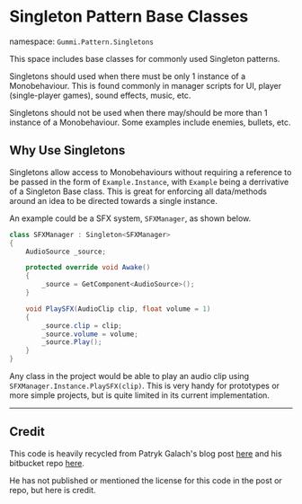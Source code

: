 # Singleton Pattern Base Classes

namespace: `Gummi.Pattern.Singletons`

This space includes base classes for commonly used Singleton patterns.

Singletons should used when there must be only 1 instance of a Monobehaviour. This is found commonly in manager scripts for UI, player (single-player games), sound effects, music, etc.

Singletons should not be used when there may/should be more than 1 instance of a Monobehaviour. Some examples include enemies, bullets, etc.

## Why Use Singletons

Singletons allow access to Monobehaviours without requiring a reference to be passed in the form of `Example.Instance`, with `Example` being a derrivative of a Singleton Base class. This is great for enforcing all data/methods around an idea to be directed towards a single instance.

An example could be a SFX system, `SFXManager`, as shown below.

```C#
class SFXManager : Singleton<SFXManager>
{
    AudioSource _source;

    protected override void Awake()
    {
        _source = GetComponent<AudioSource>();
    }

    void PlaySFX(AudioClip clip, float volume = 1)
    {
        _source.clip = clip;
        _source.volume = volume;
        _source.Play();
    }
}
```

Any class in the project would be able to play an audio clip using `SFXManager.Instance.PlaySFX(clip)`. This is very handy for prototypes or more simple projects, but is quite limited in its current implementation.

---

## Credit

This code is heavily recycled from Patryk Galach's blog post [here](https://www.patrykgalach.com/2019/04/04/singleton-in-unity-love-or-hate/) and his bitbucket repo [here](https://bitbucket.org/gaello/singletons/).

He has not published or mentioned the license for this code in the post or repo, but here is credit.
